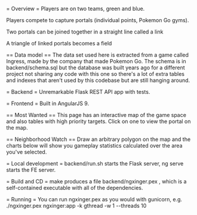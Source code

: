 = Overview =
Players are on two teams, green and blue.

Players compete to capture portals (individual points, Pokemon Go gyms).

Two portals can be joined together in a straight line called a link

A triangle of linked portals becomes a field

== Data model ==
The data set used here is extracted from a game called Ingress, made by the company that made Pokemon Go. The schema is in backend/schema.sql but the database was built years ago for a different project not sharing any code with this one so there's a lot of extra tables and indexes that aren't used by this codebase but are still hanging around.

= Backend =
Unremarkable Flask REST API app with tests.

= Frontend =
Built in AngularJS 9.

== Most Wanted ==
This page has an interactive map of the game space and also tables with high priority targets. Click on one to view the portal on the map.

== Neighborhood Watch ==
Draw an arbitrary polygon on the map and the charts below will show you gameplay statistics calculated over the area you've selected.


= Local development =
backend/run.sh starts the Flask server, ng serve starts the FE server.

= Build and CD =
make produces a file backend/ngxinger.pex , which is a self-contained executable with all of the dependencies.

= Running =
You can run ngxinger.pex as you would with gunicorn, e.g. ./ngxinger.pex ngxinger:app -k gthread -w 1 --threads 10
